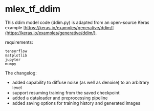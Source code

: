 # mlex_tf_ddim
This ddim model code (ddim.py) is adapted from an open-source Keras example [https://keras.io/examples/generative/ddim/](https://keras.io/examples/generative/ddim/). 


requirements:  
```
tensorflow	     
matplotlib 
jupyter
numpy  
```

The changelog:

- added capability to diffuse noise (as well as denoise) to an arbitrary level
- support resuming training from the saved checkpoint 
- added a dataloader and preprocessing pipeline 
- added saving options for training history and generated images